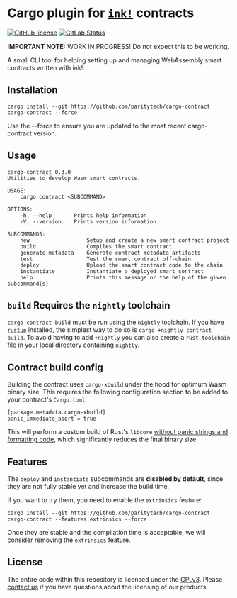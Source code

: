 # Cargo plugin for [`ink!`](https://github.com/paritytech/ink) contracts

[![GitHub license](https://img.shields.io/github/license/paritytech/cargo-contract)](LICENSE) [![GitLab Status](https://gitlab.parity.io/parity/cargo-contract/badges/master/pipeline.svg)](https://gitlab.parity.io/parity/cargo-contract/pipelines)

**IMPORTANT NOTE:** WORK IN PROGRESS! Do not expect this to be working. 

A small CLI tool for helping setting up and managing WebAssembly smart contracts written with ink!.

## Installation

`cargo install --git https://github.com/paritytech/cargo-contract cargo-contract --force`

Use the --force to ensure you are updated to the most recent cargo-contract version.

## Usage

```
cargo-contract 0.3.0
Utilities to develop Wasm smart contracts.

USAGE:
    cargo contract <SUBCOMMAND>

OPTIONS:
    -h, --help       Prints help information
    -V, --version    Prints version information

SUBCOMMANDS:
    new                  Setup and create a new smart contract project
    build                Compiles the smart contract
    generate-metadata    Generate contract metadata artifacts
    test                 Test the smart contract off-chain
    deploy               Upload the smart contract code to the chain
    instantiate          Instantiate a deployed smart contract
    help                 Prints this message or the help of the given subcommand(s)
```

## `build` Requires the `nightly` toolchain

`cargo contract build` must be run using the `nightly` toolchain. If you have 
[`rustup`](https://github.com/rust-lang/rustup) installed, the simplest way to do so is `cargo +nightly contract build`.
To avoid having to add `+nightly` you can also create a `rust-toolchain` file in your local directory containing 
`nightly`.

## Contract build config

Building the contract uses `cargo-xbuild` under the hood for optimum Wasm binary size. This requires the following
configuration section to be added to your contract's `Cargo.toml`:

```
[package.metadata.cargo-xbuild]
panic_immediate_abort = true
```

This will perform a custom build of Rust's `libcore` [without panic strings and formatting code](https://github.com/johnthagen/min-sized-rust#remove-panic-string-formatting-with-panic_immediate_abort), which significantly 
reduces the final binary size.

## Features

The `deploy` and `instantiate` subcommands are **disabled by default**, since they are not fully stable yet and increase the build time.

If you want to try them, you need to enable the `extrinsics` feature:

`cargo install --git https://github.com/paritytech/cargo-contract cargo-contract --features extrinsics --force`

Once they are stable and the compilation time is acceptable, we will consider removing the `extrinsics` feature.

## License

The entire code within this repository is licensed under the [GPLv3](LICENSE). Please [contact us](https://www.parity.io/contact/) if you have questions about the licensing of our products.


